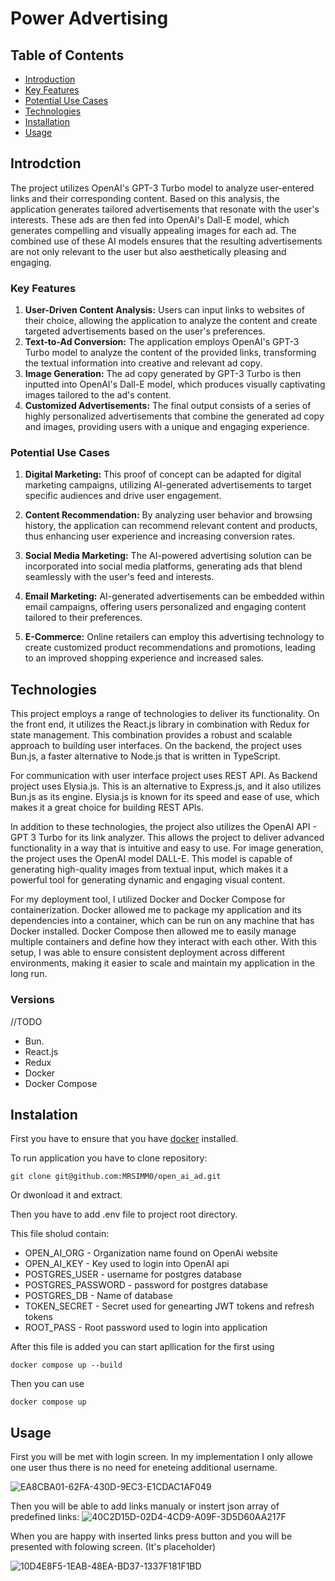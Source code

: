 # Power Advertising


## Table of Contents

- [Introduction](#introduction) 
- [Key Features](#key_features)
- [Potential Use Cases](#use_cases)
- [Technologies](#tech)
- [Installation](#instalation)
- [Usage](#usage)

## Introdction <a name="introduction"></a>

The project utilizes OpenAI's GPT-3 Turbo model to analyze user-entered links and their corresponding content. Based on this analysis, the application generates tailored advertisements that resonate with the user's interests. These ads are then fed into OpenAI's Dall-E model, which generates compelling and visually appealing images for each ad. The combined use of these AI models ensures that the resulting advertisements are not only relevant to the user but also aesthetically pleasing and engaging.

### Key Features <a name="key_features"></a>

  1. **User-Driven Content Analysis:** Users can input links to websites of their choice, allowing the application to analyze the content and create targeted advertisements based on the user's preferences.
  2. **Text-to-Ad Conversion:** The application employs OpenAI's GPT-3 Turbo model to analyze the content of the provided links, transforming the textual information into creative and relevant ad copy.
  3. **Image Generation:** The ad copy generated by GPT-3 Turbo is then inputted into OpenAI's Dall-E model, which produces visually captivating images tailored to the ad's content.
  4. **Customized Advertisements:** The final output consists of a series of highly personalized advertisements that combine the generated ad copy and images, providing users with a unique and engaging experience.
### Potential Use Cases <a name="use_cases"></a>

   1. **Digital Marketing:** This proof of concept can be adapted for digital marketing campaigns, utilizing AI-generated advertisements to target specific audiences and drive user engagement.

   2. **Content Recommendation:** By analyzing user behavior and browsing history, the application can recommend relevant content and products, thus enhancing user experience and increasing conversion rates.

   3. **Social Media Marketing:** The AI-powered advertising solution can be incorporated into social media platforms, generating ads that blend seamlessly with the user's feed and interests.

   4. **Email Marketing:** AI-generated advertisements can be embedded within email campaigns, offering users personalized and engaging content tailored to their preferences.

   5. **E-Commerce:** Online retailers can employ this advertising technology to create customized product recommendations and promotions, leading to an improved shopping experience and increased sales.

## Technologies <a name="tech"></a>

This project employs a range of technologies to deliver its functionality. On the front end, it utilizes the React.js library in combination with Redux for state management. This combination provides a robust and scalable approach to building user interfaces. On the backend, the project uses Bun.js, a faster alternative to Node.js that is written in TypeScript.

For communication with user interface project uses REST API. As Backend project uses Elysia.js. This is an alternative to Express.js, and it also utilizes Bun.js as its engine. Elysia.js is known for its speed and ease of use, which makes it a great choice for building REST APIs.

In addition to these technologies, the project also utilizes the OpenAI API - GPT 3 Turbo for its link analyzer. This allows the project to deliver advanced functionality in a way that is intuitive and easy to use. For image generation, the project uses the OpenAI model DALL-E. This model is capable of generating high-quality images from textual input, which makes it a powerful tool for generating dynamic and engaging visual content.

For my deployment tool, I utilized Docker and Docker Compose for containerization. Docker allowed me to package my application and its dependencies into a container, which can be run on any machine that has Docker installed. Docker Compose then allowed me to easily manage multiple containers and define how they interact with each other. With this setup, I was able to ensure consistent deployment across different environments, making it easier to scale and maintain my application in the long run.

### Versions
//TODO
- Bun.
- React.js
- Redux
- Docker
- Docker Compose

## Instalation <a name="instalation"></a>

First you have to ensure that you have [docker](https://docs.docker.com/engine/install/) installed.

To run application you have to clone repository:
```
git clone git@github.com:MRSIMM0/open_ai_ad.git
```
Or dwonload it and extract. 

Then you have to add .env file to project root directory. 

This file sholud contain:
- OPEN_AI_ORG - Organization name found on OpenAi website
- OPEN_AI_KEY - Key used to login into OpenAI api
- POSTGRES_USER - username for postgres database 
- POSTGRES_PASSWORD - password for postgres database
- POSTGRES_DB - Name of database
- TOKEN_SECRET - Secret used for genearting JWT tokens and refresh tokens
- ROOT_PASS - Root password used to login into application
      
After this file is added you can start apllication for the first using

```
docker compose up --build
```

Then you can use 

```
docker compose up
```

## Usage <a name="usage"></a>

First you will be met with login screen. 
In my implementation I only allowe one user thus there is no need for eneteing additional username.

![EA8CBA01-62FA-430D-9EC3-E1CDAC1AF049](https://user-images.githubusercontent.com/44839807/231203472-791766d8-25af-4995-b33d-784cab5fd957.jpeg)


Then you will be able to add links manualy or instert json array of predefined links:
![40C2D15D-02D4-4CD9-A09F-3D5D60AA217F](https://user-images.githubusercontent.com/44839807/231198657-d7439984-bb78-408e-9e20-00ffd7bd3eae.jpeg)


When you are happy with inserted links press button and you will be presented with folowing screen. (It's placeholder)

![10D4E8F5-1EAB-48EA-BD37-1337F181F1BD](https://user-images.githubusercontent.com/44839807/231204774-bfeced09-4b87-4f4a-85c0-9edc164bf007.jpeg)



